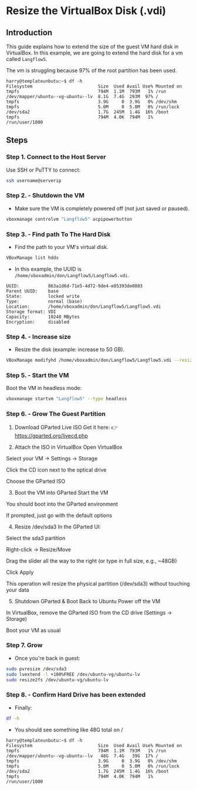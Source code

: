 # Resize the VirtualBox Disk (.vdi)

## Introduction  

This guide explains how to extend the size of the guest VM hard disk in VirtualBox. In this example, we are going to extend the hard disk for a vm called `Langflow5`.

The vm is struggling because 97% of the root partition has been used.

```log
harry@templateunbutu:~$ df -h
Filesystem                         Size  Used Avail Use% Mounted on
tmpfs                              794M  1.1M  793M   1% /run
/dev/mapper/ubuntu--vg-ubuntu--lv  8.1G  7.4G  293M  97% /
tmpfs                              3.9G     0  3.9G   0% /dev/shm
tmpfs                              5.0M     0  5.0M   0% /run/lock
/dev/sda2                          1.7G  245M  1.4G  16% /boot
tmpfs                              794M  4.0K  794M   1% /run/user/1000
```

## Steps

### Step 1. Connect to the Host Server  

Use SSH or PuTTY to connect:  

```bash
ssh username@serverip
```

### Step 2. - Shutdown the VM

- Make sure the VM is completely powered off (not just saved or paused).

```bash
vboxmanage controlvm "Langflow5" acpipowerbutton
```

### Step 3. - Find path To The Hard Disk

- Find the path to your VM's virtual disk.

```bash
VBoxManage list hdds
```

- In this example, the UUID is `/home/vboxadmin/don/Langflow5/Langflow5.vdi`.

```log
UUID:           863a1d6d-71e5-4d72-9de4-e05393de0803
Parent UUID:    base
State:          locked write
Type:           normal (base)
Location:       /home/vboxadmin/don/Langflow5/Langflow5.vdi
Storage format: VDI
Capacity:       10240 MBytes
Encryption:     disabled
```

### Step 4. - Increase size

- Resize the disk (example: increase to 50 GB).

```bash
VBoxManage modifyhd /home/vboxadmin/don/Langflow5/Langflow5.vdi --resize 51200
```

### Step 5. - Start the VM  

Boot the VM in headless mode:  

```bash
vboxmanage startvm "Langflow5" --type headless
```  

### Step 6. - Grow The Guest Partition

1. Download GParted Live ISO
Get it here:
👉 https://gparted.org/livecd.php

2. Attach the ISO in VirtualBox
Open VirtualBox

Select your VM → Settings → Storage

Click the CD icon next to the optical drive

Choose the GParted ISO

3. Boot the VM into GParted
Start the VM

You should boot into the GParted environment

If prompted, just go with the default options

4. Resize /dev/sda3
In the GParted UI:

Select the sda3 partition

Right-click → Resize/Move

Drag the slider all the way to the right (or type in full size, e.g., ~48GB)

Click Apply

This operation will resize the physical partition (/dev/sda3) without touching your data

5. Shutdown GParted & Boot Back to Ubuntu
Power off the VM

In VirtualBox, remove the GParted ISO from the CD drive (Settings → Storage)

Boot your VM as usual

### Step 7. Grow

- Once you're back in guest:

```bash
sudo pvresize /dev/sda3
sudo lvextend -l +100%FREE /dev/ubuntu-vg/ubuntu-lv
sudo resize2fs /dev/ubuntu-vg/ubuntu-lv
```

### Step 8. - Confirm Hard Drive has been extended

- Finally:

```bash
df -h
```

- You should see something like 48G total on / 

```log
harry@templateunbutu:~$ df -h
Filesystem                         Size  Used Avail Use% Mounted on
tmpfs                              794M  1.1M  793M   1% /run
/dev/mapper/ubuntu--vg-ubuntu--lv   48G  7.4G   39G  17% /
tmpfs                              3.9G     0  3.9G   0% /dev/shm
tmpfs                              5.0M     0  5.0M   0% /run/lock
/dev/sda2                          1.7G  245M  1.4G  16% /boot
tmpfs                              794M  4.0K  794M   1% /run/user/1000
```
